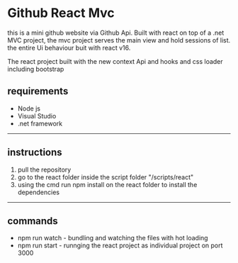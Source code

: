 # Github React Mvc

this is a mini github website via Github Api.
Built with react on top of a .net MVC project,
the mvc project serves the main view and hold sessions of list.
the entire Ui behaviour buit with react v16.

The react project built with the new context Api and hooks
and css loader including bootstrap 


## requirements

* Node js
* Visual Studio
* .net framework
---

## instructions

1. pull the repository
2. go to the react folder inside the script folder "/scripts/react"  
3. using the cmd run npm install on the react folder to install the dependencies

---

## commands 

* npm run watch  - bundling and watching the files with hot loading
* npm run  start  - runnging the react project as individual project on port 3000
